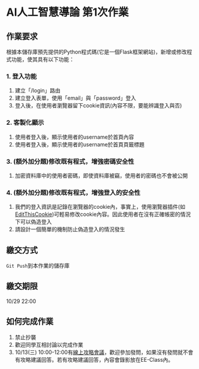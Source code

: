 # AI人工智慧導論 第1次作業

## 作業要求
根據本儲存庫預先提供的Python程式碼(它是一個Flask框架網站)，新增或修改程式功能，使其具有以下功能：
### 1. 登入功能
1. 建立「/login」路由
1. 建立登入表單，使用「email」與「password」登入
1. 登入後，在使用者瀏覽器留下cookie資訊(內容不限，要能辨識登入與否)

### 2. 客製化顯示
1. 使用者登入後，顯示使用者的username於首頁內容
1. 使用者登入後，顯示使用者的username於首頁頁籤標題

### 3. (額外加分題)修改既有程式，增強密碼安全性
1. 加密資料庫中的使用者密碼，即使資料庫被竊，使用者的密碼也不會被公開

### 4. (額外加分題)修改既有程式，增強登入的安全性
1. 我們的登入資訊是記錄在瀏覽器的cookie內，事實上，使用瀏覽器插件(如[EditThisCookie](http://www.editthiscookie.com/))可輕易修改cookie內容。因此使用者在沒有正確帳密的情況下可以偽造登入
1. 請設計一個簡單的機制防止偽造登入的情況發生


## 繳交方式
`Git Push`到本作業的儲存庫

## 繳交期限
10/29 22:00

## 如何完成作業
1. 禁止抄襲
2. 歡迎同學互相討論以完成作業
3. 10/13(三) 10:00-12:00有[線上攻略會議](https://ncu-edu.webex.com/ncu-edu/j.php?MTID=mf94e224626a2150ac0e32ae06dbb912b)，歡迎參加發問，如果沒有發問就不會有攻略建議回答。若有攻略建議回答，內容會錄影放在EE-Class內。
